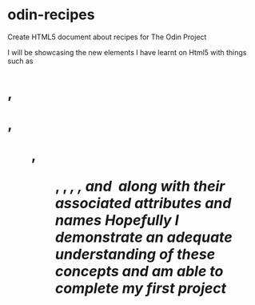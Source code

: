 # odin-recipes
Create HTML5 document about recipes for The Odin Project

I will be showcasing the new elements I have learnt on Html5 with things such as <h1>, <p>, <ol>, <ul>, <strong>, <em>, <a>, and <img> along with their associated attributes and names
Hopefully I demonstrate an adequate understanding of these concepts and am able to complete my first project